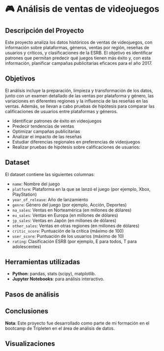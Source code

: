 # 🎮 Análisis de ventas de videojuegos

## Descripción del Proyecto

Este proyecto analiza los datos históricos de ventas de videojuegos, con información sobre plataformas, géneros, ventas por región, reseñas de usuarios y críticos, y clasificaciones de la ESRB. El objetivo es identificar patrones que permitan predecir qué juegos tienen más éxito y, con esta información, planificar campañas publicitarias eficaces para el año 2017.

## Objetivos
El análisis incluye la preparación, limpieza y transformación de los datos, junto con un examen detallado de las ventas por plataforma y género, las variaciones en diferentes regiones y la influencia de las reseñas en las ventas. Además, se llevan a cabo pruebas de hipótesis para comparar las calificaciones de usuarios entre plataformas y géneros.
- Identificar patrones de éxito en videojuegos
- Predecir tendencias de ventas
- Optimizar campañas publicitarias
- Analizar el impacto de las reseñas
- Estudiar diferencias regionales en preferencias de videojuegos
- Realizar pruebas de hipótesis sobre calificaciones de usuarios:
  
## Dataset
El dataset contiene las siguientes columnas:
- `name`: Nombre del juego
- `platform`: Plataforma en la que se lanzó el juego (por ejemplo, Xbox, PlayStation)
- `year_of_release`: Año de lanzamiento
- `genre`: Género del juego (por ejemplo, Acción, Deportes)
- `na_sales`: Ventas en Norteamérica (en millones de dólares)
- `eu_sales`: Ventas en Europa (en millones de dólares)
- `jp_sales`: Ventas en Japón (en millones de dólares)
- `other_sales`: Ventas en otras regiones (en millones de dólares)
- `critic_score`: Puntuación de la crítica (máximo de 100)
- `user_score`: Puntuación de los usuarios (máximo de 10)
- `rating`: Clasificación ESRB (por ejemplo, E para todos, T para adolescentes)

## Herramientas utilizadas
- **Python**: pandas, stats (scipy), matplotlib.
- **Jupyter Notebooks**: para análisis interactivo.

## Pasos de análisis

## Conclusiones

**Nota**: Este proyecto fue desarrollado como parte de mi formación en el bootcamp de Tripleten en el área de análisis de datos.

## Visualizaciones

